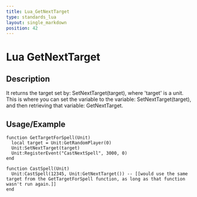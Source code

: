 ```yaml
---
title: Lua_GetNextTarget
type: standards_lua
layout: single_markdown
position: 42
---
```


# Lua GetNextTarget

## Description

It returns the target set by: SetNextTarget(target), where 'target' is a unit. This is where you can set the variable to the variable: SetNextTarget(target), and then retrieving that variable: GetNextTarget. 

## Usage/Example

```
function GetTargetForSpell(Unit)
  local target = Unit:GetRandomPlayer(0)
  Unit:SetNextTarget(target)
  Unit:RegisterEvent("CastNextSpell", 3000, 0)
end
 
function CastSpell(Unit)
  Unit:CastSpell(12345, Unit:GetNextTarget()) -- [[would use the same target from the GetTargetForSpell function, as long as that function wasn't run again.]]
end
```

